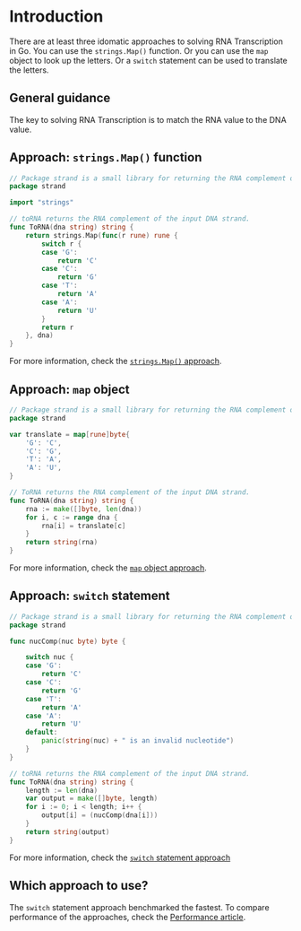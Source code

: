 # Introduction

There are at least three idomatic approaches to solving RNA Transcription in Go.
You can use the `strings.Map()` function.
Or you can use the `map` object to look up the letters.
Or a `switch` statement can be used to translate the letters.

## General guidance

The key to solving RNA Transcription is to match the RNA value to the DNA value.

## Approach: `strings.Map()` function

```go
// Package strand is a small library for returning the RNA complement of a DNA strand.
package strand

import "strings"

// toRNA returns the RNA complement of the input DNA strand.
func ToRNA(dna string) string {
	return strings.Map(func(r rune) rune {
		switch r {
		case 'G':
			return 'C'
		case 'C':
			return 'G'
		case 'T':
			return 'A'
		case 'A':
			return 'U'
		}
		return r
	}, dna)
}
```

For more information, check the [`strings.Map()` approach][approach-strings-map].

## Approach: `map` object

```go
// Package strand is a small library for returning the RNA complement of a DNA strand.
package strand

var translate = map[rune]byte{
	'G': 'C',
	'C': 'G',
	'T': 'A',
	'A': 'U',
}

// ToRNA returns the RNA complement of the input DNA strand.
func ToRNA(dna string) string {
	rna := make([]byte, len(dna))
	for i, c := range dna {
		rna[i] = translate[c]
	}
	return string(rna)
}
```

For more information, check the [`map` object approach][approach-map-object].

## Approach: `switch` statement

```go
// Package strand is a small library for returning the RNA complement of a DNA strand.
package strand

func nucComp(nuc byte) byte {

	switch nuc {
	case 'G':
		return 'C'
	case 'C':
		return 'G'
	case 'T':
		return 'A'
	case 'A':
		return 'U'
	default:
		panic(string(nuc) + " is an invalid nucleotide")
	}
}

// toRNA returns the RNA complement of the input DNA strand.
func ToRNA(dna string) string {
	length := len(dna)
	var output = make([]byte, length)
	for i := 0; i < length; i++ {
		output[i] = (nucComp(dna[i]))
	}
	return string(output)
}
```

For more information, check the [`switch` statement approach][approach-switch-statement]

## Which approach to use?

The `switch` statement approach benchmarked the fastest.
To compare performance of the approaches, check the [Performance article][article-performance].

[approach-strings-map]: https://exercism.org/tracks/go/exercises/rna-transcription/approaches/map-function
[approach-map-object]: https://exercism.org/tracks/go/exercises/rna-transcription/approaches/map-object
[approach-switch-statement]: https://exercism.org/tracks/go/exercises/rna-transcription/approaches/switch
[article-performance]: https://exercism.org/tracks/go/exercises/rna-transcription/articles/performance
